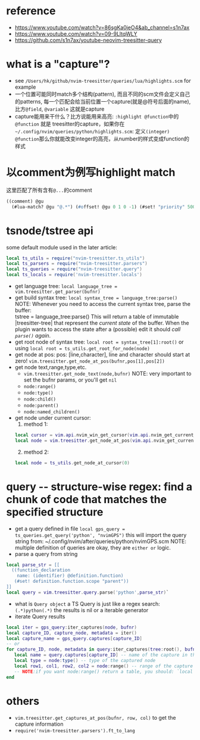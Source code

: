 # reference
- https://www.youtube.com/watch?v=86sgKa0jeO4&ab_channel=s1n7ax
- https://www.youtube.com/watch?v=09-9LltqWLY
- https://github.com/s1n7ax/youtube-neovim-treesitter-query

# what is a "capture"?
- see `/Users/hk/github/nvim-treesitter/queries/lua/highlights.scm` for example
- 一个位置可能同时match多个结构(pattern), 而且不同的scm文件会定义自己的patterns,
每一个匹配会给当前位置一个capture(就是@符号后面的name), 比方`@field`, `@variable`
这就是capture
- capture能用来干什么？比方说能用来高亮: `:highlight @function`中的 `@function` 就是
treesitter的capture，如果你在`~/.config/nvim/queries/python/highlights.scm`:
定义`(integer) @function`那么你就能改变integer的高亮，从number的样式变成function的样式

# 以comment为例写highlight match
这里匹配了所有含有`@...`的comment
```lisp
((comment) @gu 
  (#lua-match? @gu "@.*") (#offset! @gu 0 1 0 -1) (#set! "priority" 500))
```

# tsnode/tstree api
some default module used in the later article:
```lua
local ts_utils = require("nvim-treesitter.ts_utils")
local ts_parsers = require("nvim-treesitter.parsers")
local ts_queries = require("nvim-treesitter.query")
local ts_locals = require('nvim-treesitter.locals')
```
- get language tree: 
  `local language_tree = vim.treesitter.get_parser(bufnr)`
- get build syntax tree: 
  `local syntax_tree = language_tree:parse()`
NOTE: Whenever you need to access the current syntax tree, parse the buffer:  
    tstree = language_tree:parse()
This will return a table of immutable |treesitter-tree| that represent the
*current state* of the buffer. When the plugin wants to access the state after a
(possible) edit it should *call `parse()` again*.
- get root node of syntax tree: 
  `local root = syntax_tree[1]:root()` or 
  using `local root = ts_utils.get_root_for_node(node)`
- get node at pos:
  pos: [line,character], line and character should start at zero!
  `vim.treesitter.get_node_at_pos(bufnr,pos[1],pos[2])`
- get node text,range,type,etc.
  - `vim.treesitter.get_node_text(node,bufnr)` NOTE: very important to set the bufnr params, or you'll get `nil`
  - `node:range()`
  - `node:type()`
  - `node:child()`
  - `node:parent()`
  - `node:named_children()`
- get node under current cursor:
  1. method 1:
    ```lua
    local cursor = vim.api.nvim_win_get_cursor(vim.api.nvim_get_current_win())
    local node = vim.treesitter.get_node_at_pos(vim.api.nvim_get_current_buf(),pos[1]-1,pos[2])
    ```
  2. method 2:
    ```lua
    local node = ts_utils.get_node_at_cursor(0)
    ```
# query -- structure-wise regex: find a chunk of code that matches the specified structure
- get a query defined in file
`local gps_query = ts_queries.get_query('python', "nvimGPS")`
this will import the query string from: ~/.config/nvim/after/queries/python/nvimGPS.scm
NOTE: multiple definition of queries are okay, they are `either or` logic.
- parse a query from string
```lua
local parse_str = [[
  ((function_declaration
    name: (identifier) @definition.function)
   (#set! definition.function.scope "parent"))
]]
local query = vim.treesitter.query.parse('python',parse_str)`
```
- what is `Query object`
a TS Query is just like a regex search: `(.*)python(.*)`
the results is nil or a iterable generator
- iterate Query results
```lua
local iter = gps_query:iter_captures(node, bufnr)
local capture_ID, capture_node, metadata = iter()
local capture_name = gps_query.captures[capture_ID]
-- or
for capture_ID, node, metadata in query:iter_captures(tree:root(), bufnr, first, last) do
   local name = query.captures[capture_ID] -- name of the capture in the query
   local type = node:type() -- type of the captured node
   local row1, col1, row2, col2 = node:range() -- range of the capture
   -- NOTE:if you want node:range() return a table, you should: `local t = {node:range()}`
end
```
# others
- `vim.treesitter.get_captures_at_pos(bufnr, row, col)` to get the capture information
- `require('nvim-treesitter.parsers').ft_to_lang`
